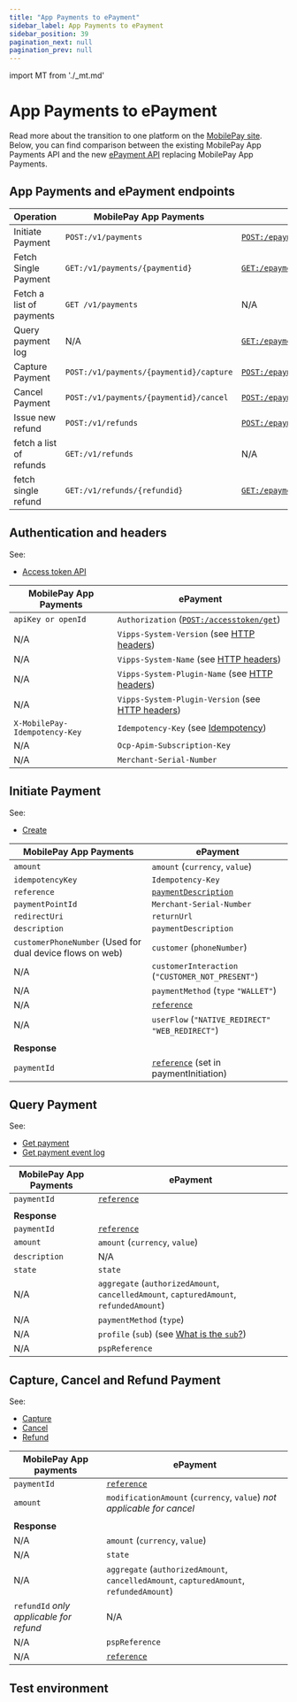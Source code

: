 ```yaml
---
title: "App Payments to ePayment"
sidebar_label: App Payments to ePayment
sidebar_position: 39
pagination_next: null
pagination_prev: null
---
```


import MT from './\_mt.md'

# App Payments to ePayment

Read more about the transition to one platform on the [MobilePay site]([https://developer.mobilepay.dk/docs/invoice/transition-to-one-platform](https://developer.mobilepay.dk/docs/app-payments/transition-to-one-platform)).
Below, you can find comparison between the existing MobilePay App Payments API and the new [ePayment API](/docs/APIs/epayment-api) replacing MobilePay App Payments.

## App Payments and ePayment endpoints

| Operation                | MobilePay App Payments                   | ePayment                                                                                                        |
| ------------------------ | ---------------------------------------- | --------------------------------------------------------------------------------------------------------------- |
| Initiate Payment         | `POST:/v1/payments`                      | [`POST:/epayments/v1/payments`](/api/epayment#tag/CreatePayment/operation/createPayment)                        |
| Fetch Single Payment     | `GET:/v1/payments/{paymentid}`           | [`GET:/epayments/v1/payments/{reference}`](/api/epayment#tag/QueryPayments/operation/getPayment)                |
| Fetch a list of payments | `GET /v1/payments`                       | N/A                                                                                                             |
| Query payment log        | N/A                                      | [`GET:/epayments/v1/payments/{reference}/events`](/api/epayment#tag/QueryPayments/operation/getPaymentEventLog) |
| Capture Payment          | `POST:/v1/payments/{paymentid}/capture`  | [`POST:/epayments/v1/payments/{reference}/capture`](/api/epayment#tag/AdjustPayments/operation/capturePayment)  |
| Cancel Payment           | `POST:/v1/payments/{paymentid}/cancel`   | [`POST:/epayments/v1/payments/{reference}/cancel`](/api/epayment#tag/AdjustPayments/operation/cancelPayment)    |
| Issue new refund         | `POST:/v1/refunds`                       | [`POST:/epayments/v1/payments/{reference}/refund`](/api/epayment#tag/AdjustPayments/operation/refundPayment)    |
| fetch a list of refunds  | `GET:/v1/refunds`                        | N/A                                                                                                             |
| fetch single refund      | `GET:/v1/refunds/{refundid}`             | [`GET:/epayments/v1/payments/{reference}`](/api/epayment#tag/QueryPayments/operation/getPayment)                |

## Authentication and headers

See:

- [Access token API](/docs/APIs/access-token-api/)

| MobilePay App Payments        | ePayment                                                                                                                            |
| ----------------------------- | ----------------------------------------------------------------------------------------------------------------------------------- |
| `apiKey or openId`            | `Authorization` ([`POST:/accesstoken/get`](/api/access-token#tag/Authorization-Service/operation/fetchAuthorizationTokenUsingPost)) |
| N/A                           | `Vipps-System-Version` (see [HTTP headers](/docs/common-topics/http-headers/))                                                      |
| N/A                           | `Vipps-System-Name` (see [HTTP headers](/docs/common-topics/http-headers/))                                                         |
| N/A                           | `Vipps-System-Plugin-Name` (see [HTTP headers](/docs/common-topics/http-headers/))                                                  |
| N/A                           | `Vipps-System-Plugin-Version` (see [HTTP headers](/docs/common-topics/http-headers/))                                               |
| `X-MobilePay-Idempotency-Key` | `Idempotency-Key` (see [Idempotency](/docs/common-topics/http-headers/#idempotency))                                                |
| N/A                           | `Ocp-Apim-Subscription-Key`                                                                                                         |
| N/A                           | `Merchant-Serial-Number`                                                                                                            |

## Initiate Payment

See:

- [Create](/docs/APIs/epayment-api/operations/create/)

| MobilePay App Payments                                    | ePayment                                                              |
| --------------------------------------------------------- | --------------------------------------------------------------------- |
| `amount`                                                  | `amount` (`currency`, `value`)                                        |
| `idempotencyKey`                                          | `Idempotency-Key`                                                     |
| `reference`                                               | [`paymentDescription`](/docs/common-topics/transactiontext/)          |
| `paymentPointId`                                          | `Merchant-Serial-Number`                                              |
| `redirectUri`                                             | `returnUrl`                                                           |
| `description`                                             | `paymentDescription`                                                  |
| `customerPhoneNumber` (Used for dual device flows on web) | `customer`  (`phoneNumber`)                                           |
| N/A                                                       | `customerInteraction` (`"CUSTOMER_NOT_PRESENT"`)                      |
| N/A                                                       | `paymentMethod` (`type` `"WALLET"`)                                   |
| N/A                                                       | [`reference`](/docs/common-topics/orderid)                            |
| N/A                                                       | `userFlow` (`"NATIVE_REDIRECT"` `"WEB_REDIRECT"`)                     |
|                                                           |                                                                       |
| **Response**                                              |                                                                       |
| `paymentId`                                               | [`reference`](/docs/common-topics/orderid) (set in paymentInitiation) |

## Query Payment

See:

- [Get payment](/docs/APIs/epayment-api/operations/get_info/)
- [Get payment event log](/docs/APIs/epayment-api/operations/get_event_log/)

| MobilePay App Payments | ePayment                                                                                                |
| ---------------------- | ------------------------------------------------------------------------------------------------------- |
| `paymentId`            | [`reference`](/docs/common-topics/orderid)                                                              |
|                        |                                                                                                         |
| **Response**           |                                                                                                         |
| `paymentId`            | [`reference`](/docs/common-topics/orderid)                                                              |
| `amount`               | `amount` (`currency`, `value`)                                                                          |
| `description`          | N/A                                                                                                     |
| `state`                | `state`                                                                                                 |
| N/A                    | `aggregate` (`authorizedAmount`, `cancelledAmount`, `capturedAmount`, `refundedAmount`)                 |
| N/A                    | `paymentMethod` (`type`)                                                                                |
| N/A                    | `profile` (`sub`) (see [What is the `sub`?](/docs/APIs/userinfo-api/userinfo-api-faq/#what-is-the-sub)) |
| N/A                    | `pspReference`                                                                                          |

## Capture, Cancel and Refund Payment

See:

- [Capture](/docs/APIs/epayment-api/operations/capture/)
- [Cancel](/docs/APIs/epayment-api/operations/cancel/)
- [Refund](/docs/APIs/epayment-api/operations/refund/)

| MobilePay App payments                  | ePayment                                                                                |
| --------------------------------------- | --------------------------------------------------------------------------------------- |
| `paymentId`                             | [`reference`](/docs/common-topics/orderid)                                              |
| `amount`                                | `modificationAmount` (`currency`, `value`) _not applicable for cancel_                  |
|                                         |                                                                                         |
| **Response**                            |                                                                                         |
| N/A                                     | `amount` (`currency`, `value`)                                                          |
| N/A                                     | `state`                                                                                 |
| N/A                                     | `aggregate` (`authorizedAmount`, `cancelledAmount`, `capturedAmount`, `refundedAmount`) |
| `refundId` _only applicable for refund_ | N/A                                                                                     |
| N/A                                     | `pspReference`                                                                          |
| N/A                                     | [`reference`](/docs/common-topics/orderid)                                              |

## Test environment

<MT />
